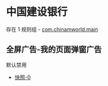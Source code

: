 # 中国建设银行

存在 1 规则组 - [com.chinamworld.main](/src/apps/com.chinamworld.main.ts)

## 全屏广告-我的页面弹窗广告

默认禁用

- [快照-0](https://i.gkd.li/import/12726961)
